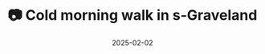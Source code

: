 ---
title: '📷 Cold morning walk in s-Graveland'
date: '2025-02-02'
image: 'https://cdn.diblasio.social/static/photos/2025/20250202_103258.jpg'
thumbnail: 'https://cdn.diblasio.social/static/photos/2025/thumbnails/20250202_103258.jpg'
alt_text: "A frosty path under a large, bare tree in 's-Graveland, Netherlands."
tags:
  - "#Photography"
  - "#Netherlands"
  - "#Ankeveensepad"
  - "#Nature"
  - "#Trees"
  - "#Landscape"
  - "#FujifilmXT4"
  - "#WinterScene"
  - "#NaturePhotography"
  - "#NoordHolland"
  - "#sGraveland"
  - "#SOOC"
description: ''
created_date: '2025-02-02'
location: "Ankeveensepad, 's-Graveland, Wijdemeren, Noord-Holland, Nederland, 1243 HZ, Nederland"
exif_data: "FUJIFILM X-T4 XF100-400mmF4.5-5.6 R LM OIS WR (1/640 | f/7.1 | ISO 200)"
draft: false
---
